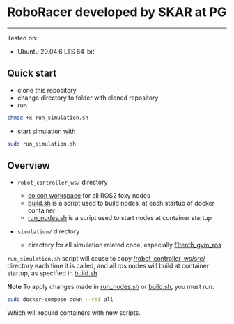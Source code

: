 # RoboRacer developed by SKAR at PG

---

Tested on:

- Ubuntu 20.04.6 LTS 64-bit

## Quick start

- clone this repository
- change directory to folder with cloned repository
- run

```bash
chmod +x run_simulation.sh
```

- start simulation with

```bash
sudo run_simulation.sh
```

## Overview

- `robot_controller_ws/` directory
  - [colcon workspace](https://docs.ros.org/en/foxy/Tutorials/Beginner-Client-Libraries/Colcon-Tutorial.html) for all ROS2 foxy nodes
  - [build.sh](./robot_controller_ws/build.sh) is a script used to build nodes, at each startup of docker container
  - [run_nodes.sh](./robot_controller_ws/run_nodes.sh) is a script used to start nodes at container startup

- `simulation/` directory
  - directory for all simulation related code, especially [f1tenth_gym_ros](https://github.com/RoboRacer-SKAR-PG/f1tenth_gym_ros.git)

`run_simulation.sh` script will cause to copy [/robot_controller_ws/src/](./robot_controller_ws/src/) directory each time it is called, and all ros nodes will build at container startup, as specified in [build.sh](./robot_controller_ws/build.sh)

**Note**
To apply changes made in [run_nodes.sh](./robot_controller_ws/run_nodes.sh) or [build.sh](./robot_controller_ws/build.sh), you must run:

```bash
sudo docker-compose down --rmi all
```

Which will rebuild containers with new scripts.

